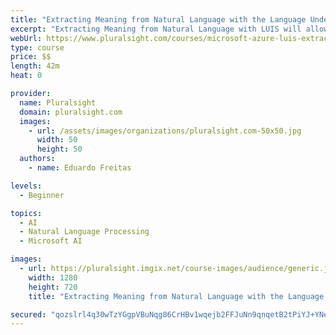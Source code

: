 ```yaml
---
title: "Extracting Meaning from Natural Language with the Language Understanding Service (LUIS) on Microsoft Azure"
excerpt: "Extracting Meaning from Natural Language with LUIS will allow you to build apps and bots that are capable to understanding natural human language and being able to act on those commands."
webUrl: https://www.pluralsight.com/courses/microsoft-azure-luis-extracting-meaning-natural-language
type: course
price: $$
length: 42m
heat: 0

provider:
  name: Pluralsight
  domain: pluralsight.com
  images:
    - url: /assets/images/organizations/pluralsight.com-50x50.jpg
      width: 50
      height: 50
  authors:
    - name: Eduardo Freitas

levels:
  - Beginner

topics:
  - AI
  - Natural Language Processing
  - Microsoft AI

images:
  - url: https://pluralsight.imgix.net/course-images/audience/generic.jpg
    width: 1280
    height: 720
    title: "Extracting Meaning from Natural Language with the Language Understanding Service (LUIS) on Microsoft Azure"

secured: "qozslrl4q30wTzYGgpVBuNqg86CrHBv1wqejb2FFJuNn9qnqetB2tPiYJ+YNe5CfPK8bRAJXdeZZZ4npUcxh8YzMCI/srNVU0RH6GMDi/YNFPr1n85zm6X5Y9eVNz6up/A8PnYdz8hxoWy1Zsh/sS9SG5wPxi0KGmLltvh4UncIffPX/5rKLpkFn+DqcCkJoyezpwX9J7m3XWpvTxjcZY25oGBi/xs+tdqyBPE28hwqjJULbOB/JKNleo/SaKP6vfzKFT1iRPa96+KNbBpty8/WRg1BFijEAOhg+OZNzZ++mhwcvK3sHprW1FhLCZotOA2+SU+GIjorxcbw/oVEV/w==;wgDgT8GQgcAduExQQlDbYw=="
---
```


